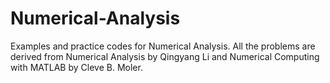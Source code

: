 # Numerical-Analysis
Examples and practice codes for Numerical Analysis. All the problems are derived from Numerical Analysis by Qingyang Li and Numerical Computing with MATLAB by Cleve B. Moler.

